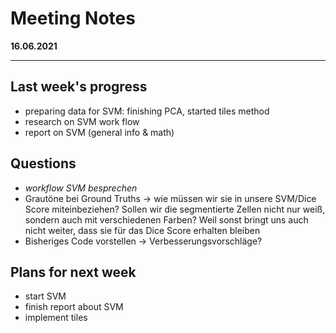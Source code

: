 # Meeting Notes
**16.06.2021**

---

## Last week's progress
- preparing data for SVM: finishing PCA, started tiles method
- research on SVM work flow
- report on SVM (general info & math)

## Questions
- *workflow SVM besprechen*
- Grautöne bei Ground Truths -> wie müssen wir sie in unsere SVM/Dice Score miteinbeziehen? Sollen 
  wir die segmentierte Zellen  nicht nur weiß, sondern auch mit verschiedenen Farben? Weil sonst 
  bringt uns auch nicht weiter, dass sie für das Dice Score erhalten bleiben
- Bisheriges Code vorstellen -> Verbesserungsvorschläge?

## Plans for next week
- start SVM
- finish report about SVM
- implement tiles
